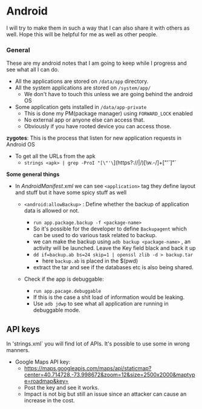 # Android

I will try to make them in such a way that I can also share it with others as well. Hope this will be helpful for me as well as other people.

### General

These are my android notes that I am going to keep while I progress and see what all I can do.

- All the applications are stored on `/data/app` directory.
- All the system applications are stored on `/system/app/`
    - We don't have to touch this unless we are going behind the android OS
- Some application gets installed in `/data/app-private`
    - This is done my PM(package manager) using `FORWARD_LOCK` enabled
    - No external app or anyone else can access that.
    - Obviously if you have rooted device you can access those.

**zygotes**: This is the process that listen for new application requests in Android OS


* To get all the URLs from the apk
    -  `strings <apk> | grep -ProI "[\"'\`](https?://|/)[\w\.-/]+[\"'\`]"`

**Some general things**

- In *AndroidManifest.xml* we can see `<application>` tag they define layout and stuff but it have some spicy stuff as well
    - `<android:allowBackup>` : Define whether the backup of application data is allowed or not.
        - `run app.package.backup -f <package-name>`
        - So it's possible for the developer to define `Backupagent`  which can be used to do various task related to backup.
        - we can make the backup using `adb backup <package-name>` , an activity will be launched. Leave the Key field black and back it up
        - `dd if=backup.ab bs=24 skip=1 | openssl zlib -d > backup.tar`
            - here `backup.ab` is placed in the $(pwd)
        - extract the tar and see if the databases etc is also being shared.

    - Check if the app is debuggable:
        - `run app.pacage.debuggable`
        - If this is the case a shit load of information would be leaking.
        - Use `adb jdwp` to see what all application are running in debuggable mode.
        

## API keys

In 'strings.xml` you will find lot of APIs. It's possible to use some in wrong manners.

* Google Maps API key:
    - https://maps.googleapis.com/maps/api/staticmap?center=40.714728,-73.998672&zoom=12&size=2500x2000&maptype=roadmap&key=
    - Post the key and see it works.
    - Impact is not big but still an issue since an attacker can cause an increase in the cost.
